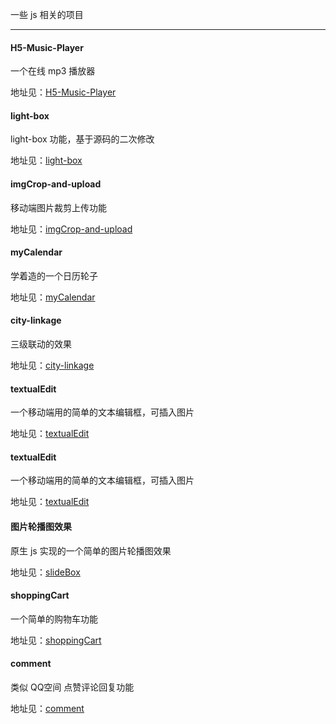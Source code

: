 

一些 js 相关的项目

----


#### H5-Music-Player

一个在线 mp3 播放器

地址见：[H5-Music-Player](https://github.com/hanekaoru/H5-Music-Player)


#### light-box

light-box 功能，基于源码的二次修改

地址见：[light-box](https://github.com/hanekaoru/light-box)



#### imgCrop-and-upload

移动端图片裁剪上传功能

地址见：[imgCrop-and-upload](https://github.com/hanekaoru/imgCrop-and-upload)


#### myCalendar

学着造的一个日历轮子

地址见：[myCalendar](https://github.com/hanekaoru/myCalendar)


#### city-linkage

三级联动的效果

地址见：[city-linkage](https://github.com/hanekaoru/cityLinkage)


#### textualEdit

一个移动端用的简单的文本编辑框，可插入图片

地址见：[textualEdit](https://github.com/hanekaoru/textualEdit)


#### textualEdit

一个移动端用的简单的文本编辑框，可插入图片

地址见：[textualEdit](https://github.com/hanekaoru/textualEdit)


#### 图片轮播图效果

原生 js 实现的一个简单的图片轮播图效果

地址见：[slideBox](https://github.com/hanekaoru/slideBox)


#### shoppingCart

一个简单的购物车功能

地址见：[shoppingCart](https://github.com/hanekaoru/shoppingCart)


#### comment

类似 QQ空间 点赞评论回复功能

地址见：[comment](https://github.com/hanekaoru/commentDemo)